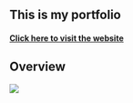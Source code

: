 ## This is my portfolio

#### [Click here to visit the website](https://hamim-hossain.vercel.app/)

## Overview

![](/src/assets/image/Overview.png)
